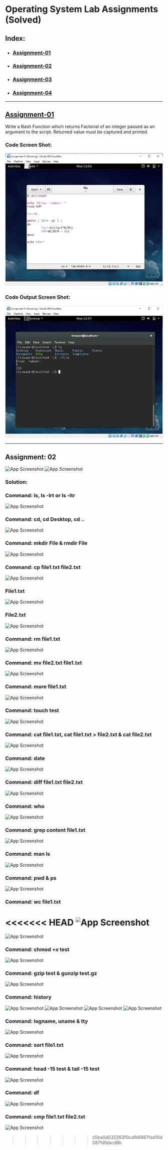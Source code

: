 # Operating System Lab Assignments (Solved)
## Index:
- ### [Assignment-01]()
- ### [Assignment-02]()
- ### [Assignment-03]()
- ### [Assignment-04]()
___
## [Assignment-01]()
Write a Bash Function which returns Factorial of an integer passed as an argument to the script. Returned value must be captured and printed.
### Code Screen Shot:
![App Screenshot](https://github.com/H-R-S/OS-Assignments/blob/main/Lab_01/ss_1.jpg)
### Code Output Screen Shot:
![App Screenshot](https://github.com/H-R-S/OS-Assignments/blob/main/Lab_01/ss_2.jpg)
___
## Assignment: 02
![App Screenshot](https://github.com/H-R-S/OS-Lab-Assignments/blob/main/Lab_02/Question/q1.JPG)
![App Screenshot](https://github.com/H-R-S/OS-Lab-Assignments/blob/main/Lab_02/Question/q2.JPG)
### Solution:
### Command: ls, ls -lrt or ls -ltr
![App Screenshot](https://github.com/H-R-S/OS-Lab-Assignments/blob/main/Lab_02/Code/ss_01.jpg)
### Command: cd, cd Desktop, cd .. 
![App Screenshot](https://github.com/H-R-S/OS-Lab-Assignments/blob/main/Lab_02/Code/ss_02.jpg)
### Command: mkdir File & rmdir File
![App Screenshot](https://github.com/H-R-S/OS-Lab-Assignments/blob/main/Lab_02/Code/ss_03.jpg)
### Command: cp file1.txt file2.txt
![App Screenshot](https://github.com/H-R-S/OS-Lab-Assignments/blob/main/Lab_02/Code/ss_04.jpg)
### File1.txt 
![App Screenshot](https://github.com/H-R-S/OS-Lab-Assignments/blob/main/Lab_02/Code/ss_05.jpg)
### File2.txt
![App Screenshot](https://github.com/H-R-S/OS-Lab-Assignments/blob/main/Lab_02/Code/ss_06.jpg)
### Command: rm file1.txt
![App Screenshot](https://github.com/H-R-S/OS-Lab-Assignments/blob/main/Lab_02/Code/ss_07.jpg)
### Command: mv file2.txt file1.txt
![App Screenshot](https://github.com/H-R-S/OS-Lab-Assignments/blob/main/Lab_02/Code/ss_08.jpg)
### Command: more file1.txt
![App Screenshot](https://github.com/H-R-S/OS-Lab-Assignments/blob/main/Lab_02/Code/ss_09.jpg)
### Command: touch test
![App Screenshot](https://github.com/H-R-S/OS-Lab-Assignments/blob/main/Lab_02/Code/ss_10.jpg)
### Command: cat file1.txt, cat file1.txt > file2.txt & cat file2.txt
![App Screenshot](https://github.com/H-R-S/OS-Lab-Assignments/blob/main/Lab_02/Code/ss_11.jpg)
### Command: date
![App Screenshot](https://github.com/H-R-S/OS-Lab-Assignments/blob/main/Lab_02/Code/ss_12.jpg)
### Command: diff file1.txt file2.txt
![App Screenshot](https://github.com/H-R-S/OS-Lab-Assignments/blob/main/Lab_02/Code/ss_13.jpg)
### Command: who
![App Screenshot](https://github.com/H-R-S/OS-Lab-Assignments/blob/main/Lab_02/Code/ss_14.jpg)
### Command: grep content file1.txt
![App Screenshot](https://github.com/H-R-S/OS-Lab-Assignments/blob/main/Lab_02/Code/ss_15.jpg)
### Command: man ls
![App Screenshot](https://github.com/H-R-S/OS-Lab-Assignments/blob/main/Lab_02/Code/ss_16.jpg)
### Command: pwd & ps
![App Screenshot](https://github.com/H-R-S/OS-Lab-Assignments/blob/main/Lab_02/Code/ss_17.jpg)
### Command: wc file1.txt
<<<<<<< HEAD
![App Screenshot](https://github.com/H-R-S/OS-Lab-Assignments/blob/main/Lab_02/Code/ss_18.jpg)
=======
![App Screenshot](https://github.com/H-R-S/OS-Lab-Assignments/blob/main/Lab_02/Code/ss_18.jpg)
### Command: chmod +x test
![App Screenshot](https://github.com/H-R-S/OS-Lab-Assignments/blob/main/Lab_02/Code/ss_19.jpg)
### Command: gzip test & gunzip test.gz
![App Screenshot](https://github.com/H-R-S/OS-Lab-Assignments/blob/main/Lab_02/Code/ss_20.jpg)
### Command: history
![App Screenshot](https://github.com/H-R-S/OS-Lab-Assignments/blob/main/Lab_02/Code/ss_21_a.jpg)
![App Screenshot](https://github.com/H-R-S/OS-Lab-Assignments/blob/main/Lab_02/Code/ss_21_b.jpg)
![App Screenshot](https://github.com/H-R-S/OS-Lab-Assignments/blob/main/Lab_02/Code/ss_21_c.jpg)
![App Screenshot](https://github.com/H-R-S/OS-Lab-Assignments/blob/main/Lab_02/Code/ss_21_d.jpg)
### Command: logname, uname & tty
![App Screenshot](https://github.com/H-R-S/OS-Lab-Assignments/blob/main/Lab_02/Code/ss_22.jpg)
### Command: sort file1.txt
![App Screenshot](https://github.com/H-R-S/OS-Lab-Assignments/blob/main/Lab_02/Code/ss_23.jpg)
### Command: head -15 test & tail -15 test
![App Screenshot](https://github.com/H-R-S/OS-Lab-Assignments/blob/main/Lab_02/Code/ss_24.jpg)
### Command: df         
![App Screenshot](https://github.com/H-R-S/OS-Lab-Assignments/blob/main/Lab_02/Code/ss_25.jpg)
### Command: cmp file1.txt file2.txt
![App Screenshot](https://github.com/H-R-S/OS-Lab-Assignments/blob/main/Lab_02/Code/ss_26.jpg)

>>>>>>> c5ba0d032263f0cafb6887fad10d087fdfdacd8b
